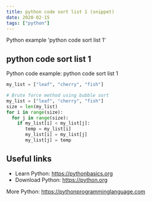 ```yaml
---
title: python code sort list 1 (snippet)
date: 2020-02-15
tags: ["python"]
---
```

Python example 'python code sort list 1'


## python code sort list 1

Python code example: python code sort list 1

```python
my_list = ["leaf", "cherry", "fish"]

# Brute force method using bubble sort
my_list = ["leaf", "cherry", "fish"]
size = len(my_list)
for i in range(size): 
  for j in range(size): 
    if my_list[i] < my_list[j]: 
       temp = my_list[i] 
       my_list[i] = my_list[j] 
       my_list[j] = temp


```

## Useful links

- Learn Python: https://pythonbasics.org
- Download Python: https://python.org

More Python: https://pythonprogramminglanguage.com
